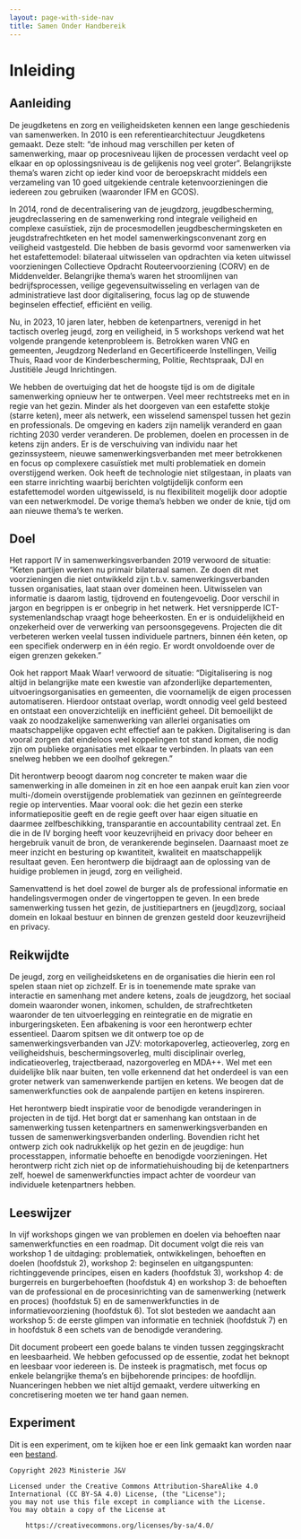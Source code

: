 ```yaml
---
layout: page-with-side-nav
title: Samen Onder Handbereik
---
```


# Inleiding 

## Aanleiding
De jeugdketens en zorg en veiligheidsketen kennen een lange geschiedenis van samenwerken. In 2010 is een referentiearchitectuur Jeugdketens gemaakt. Deze stelt: “de inhoud mag verschillen per keten of samenwerking, maar op procesniveau lijken de processen verdacht veel op elkaar en op oplossingsniveau is de gelijkenis nog veel groter”. Belangrijkste thema’s waren zicht op ieder kind voor de beroepskracht middels een verzameling van 10 goed uitgekiende centrale ketenvoorzieningen die iedereen zou gebruiken (waaronder IFM en GCOS). 

In 2014, rond de decentralisering van de jeugdzorg, jeugdbescherming, jeugdreclassering en de samenwerking rond integrale veiligheid en complexe casuïstiek, zijn de procesmodellen jeugdbeschermingsketen en jeugdstrafrechtketen en het model samenwerkingsconvenant zorg en veiligheid vastgesteld. Die hebben de basis gevormd voor samenwerken via het estafettemodel: bilateraal uitwisselen van opdrachten via keten uitwissel voorzieningen Collectieve Opdracht Routeervoorziening (CORV) en de Middenvelder. Belangrijke thema’s waren het stroomlijnen van bedrijfsprocessen, veilige gegevensuitwisseling en verlagen van de administratieve last door digitalisering, focus lag op de stuwende beginselen effectief, efficiënt en veilig.

Nu, in 2023, 10 jaren later, hebben de ketenpartners, verenigd in het tactisch overleg jeugd, zorg en veiligheid, in 5 workshops verkend wat het volgende prangende ketenprobleem is. Betrokken waren VNG en gemeenten, Jeugdzorg Nederland en Gecertificeerde Instellingen, Veilig Thuis, Raad voor de Kinderbescherming, Politie, Rechtspraak, DJI en Justitiële Jeugd Inrichtingen.

We hebben de overtuiging dat het de hoogste tijd is om de digitale samenwerking opnieuw her te ontwerpen. Veel meer rechtstreeks met en in regie van het gezin. Minder als het doorgeven van een estafette stokje (starre keten), meer als netwerk, een wisselend samenspel tussen het gezin en professionals. De omgeving en kaders zijn namelijk veranderd en gaan richting 2030 verder veranderen. De problemen, doelen en processen in de ketens zijn anders. Er is de verschuiving van individu naar het gezinssysteem, nieuwe samenwerkingsverbanden met meer betrokkenen en focus op complexere casuïstiek met multi problematiek en domein overstijgend werken. Ook heeft de technologie niet stilgestaan, in plaats van een starre inrichting waarbij berichten volgtijdelijk conform een estafettemodel worden uitgewisseld, is nu flexibiliteit mogelijk door adoptie van een netwerkmodel. De vorige thema’s hebben we onder de knie, tijd om aan nieuwe thema’s te werken.

## Doel
Het rapport IV in samenwerkingsverbanden 2019 verwoord de situatie: “Keten partijen werken nu primair bilateraal samen. Ze doen dit met voorzieningen die niet ontwikkeld zijn t.b.v. samenwerkingsverbanden tussen organisaties, laat staan over domeinen heen. Uitwisselen van informatie is daarom lastig, tijdrovend en foutengevoelig. Door verschil in jargon en begrippen is er onbegrip in het netwerk. Het versnipperde ICT-systemenlandschap vraagt hoge beheerkosten. En er is onduidelijkheid en onzekerheid over de verwerking van persoonsgegevens. Projecten die dit verbeteren werken veelal tussen individuele partners, binnen één keten, op een specifiek onderwerp en in één regio. Er wordt onvoldoende over de eigen grenzen gekeken.”

Ook het rapport Maak Waar! verwoord de situatie: “Digitalisering is nog altijd in belangrijke mate een kwestie van afzonderlijke departementen, uitvoeringsorganisaties en gemeenten, die voornamelijk de eigen processen automatiseren. Hierdoor ontstaat overlap, wordt onnodig veel geld besteed en ontstaat een onoverzichtelijk en inefficiënt geheel. Dit bemoeilijkt de vaak zo noodzakelijke samenwerking van allerlei organisaties om maatschappelijke opgaven echt effectief aan te pakken. Digitalisering is dan vooral zorgen dat eindeloos veel koppelingen tot stand komen, die nodig zijn om publieke organisaties met elkaar te verbinden. In plaats van een snelweg hebben we een doolhof gekregen.”

Dit herontwerp beoogt daarom nog concreter te maken waar die samenwerking in alle domeinen in zit en hoe een aanpak eruit kan zien voor multi-/domein overstijgende problematiek van gezinnen en geïntegreerde regie op interventies. Maar vooral ook: die het gezin een sterke informatiepositie geeft en de regie geeft over haar eigen situatie en daarmee zelfbeschikking, transparantie en accountability centraal zet. En die in de IV borging heeft voor keuzevrijheid en privacy door beheer en hergebruik vanuit de bron, de verankerende beginselen. Daarnaast moet ze meer inzicht en besturing op kwantiteit, kwaliteit en maatschappelijk resultaat geven. Een herontwerp die bijdraagt aan de oplossing van de huidige problemen in jeugd, zorg en veiligheid. 

Samenvattend is het doel zowel de burger als de professional informatie en handelingsvermogen onder de vingertoppen te geven. In een brede samenwerking tussen het gezin, de justitiepartners en (jeugd)zorg, sociaal domein en lokaal bestuur en binnen de grenzen gesteld door keuzevrijheid en privacy.

## Reikwijdte
De jeugd, zorg en veiligheidsketens en de organisaties die hierin een rol spelen staan niet op zichzelf. Er is in toenemende mate sprake van interactie en samenhang met andere ketens, zoals de jeugdzorg, het sociaal domein waaronder wonen, inkomen, schulden, de strafrechtketen waaronder de ten uitvoerlegging en reintegratie en de migratie en inburgeringsketen. Een afbakening is voor een herontwerp echter essentieel. Daarom spitsen we dit ontwerp toe op de samenwerkingsverbanden van JZV: motorkapoverleg, actieoverleg, zorg en veiligheidshuis, beschermingsoverleg, multi disciplinair overleg, indicatieoverleg, trajectberaad, nazorgoverleg en MDA++. Wel met een duidelijke blik naar buiten, ten volle erkennend dat het onderdeel is van een groter netwerk van samenwerkende partijen en ketens. We beogen dat de samenwerkfuncties ook de aanpalende partijen en ketens inspireren.

Het herontwerp biedt inspiratie voor de benodigde veranderingen in projecten in de tijd. Het borgt dat er samenhang kan ontstaan in de samenwerking tussen ketenpartners en samenwerkingsverbanden en tussen de samenwerkingsverbanden onderling. Bovendien richt het ontwerp zich ook nadrukkelijk op het gezin en de jeugdige: hun processtappen, informatie behoefte en benodigde voorzieningen. Het herontwerp richt zich niet op de informatiehuishouding bij de ketenpartners zelf, hoewel de samenwerkfuncties impact achter de voordeur van individuele ketenpartners hebben.

## Leeswijzer
In vijf workshops gingen we van problemen en doelen via behoeften naar samenwerkfuncties en een roadmap. Dit document volgt die reis van workshop 1 de uitdaging: problematiek, ontwikkelingen, behoeften en doelen (hoofdstuk 2), workshop 2: beginselen en uitgangspunten: richtinggevende principes, eisen en kaders (hoofdstuk 3), workshop 4: de burgerreis en burgerbehoeften (hoofdstuk 4) en workshop 3: de behoeften van de professional en de procesinrichting van de samenwerking (netwerk en proces) (hoofdstuk 5) en de samenwerkfuncties in de informatievoorziening (hoofdstuk 6). Tot slot besteden we aandacht aan workshop 5: de eerste glimpen van informatie en techniek (hoofdstuk 7) en in hoofdstuk 8 een schets van de benodigde verandering.

Dit document probeert een goede balans te vinden tussen zeggingskracht en leesbaarheid. We hebben gefocussed op de essentie, zodat het beknopt en leesbaar voor iedereen is. De insteek is pragmatisch, met focus op enkele belangrijke thema’s en bijbehorende principes: de hoofdlijn. Nuanceringen hebben we niet altijd gemaakt, verdere uitwerking en concretisering moeten we ter hand gaan nemen.

## Experiment

Dit is een experiment, om te kijken hoe er een link gemaakt kan worden naar een [bestand](https;//ewout124.github.io/Samen-Onder-Handbereik/docs/resources/20241126-Federatief-Sociaal-Domein-Stelsel.pptx).

```
Copyright 2023 Ministerie J&V

Licensed under the Creative Commons Attribution-ShareAlike 4.0
International (CC BY-SA 4.0) License, (the "License");
you may not use this file except in compliance with the License.
You may obtain a copy of the License at

    https://creativecommons.org/licenses/by-sa/4.0/
```